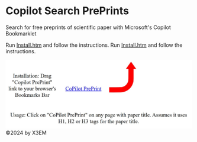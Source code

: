 # Copilot Search PrePrints
Search for free preprints of scientific paper with Microsoft's Copilot Bookmarklet

Run [Install.htm](Install.htm) and follow the instructions.
Run <a href="Install.htm" target="_blank">Install.htm</a> and follow the instructions.
 
![Installation Instructions](./inst.jpg)
©2024 by X3EM

